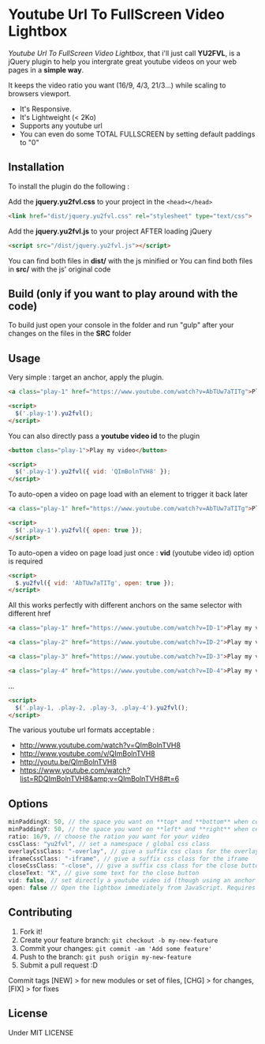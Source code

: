# Youtube Url To FullScreen Video Lightbox

*Youtube Url To FullScreen Video Lightbox*, that i'll just call **YU2FVL**, is a jQuery plugin to help you intergrate great youtube videos on your web pages in a **simple way**.

It keeps the video ratio you want (16/9, 4/3, 21/3...) while scaling to browsers viewport. 
* It's Responsive.
* It's Lightweight (< 2Ko)
* Supports any youtube url
* You can even do some TOTAL FULLSCREEN by setting default paddings to "0"

## Installation

To install the plugin do the following : 

Add the **jquery.yu2fvl.css** to your project in the `<head></head>`

```html
<link href="dist/jquery.yu2fvl.css" rel="stylesheet" type="text/css">
```

Add the **jquery.yu2fvl.js** to your project AFTER loading jQuery

```html
<script src="/dist/jquery.yu2fvl.js"></script>
```

You can find both files in **dist/** with the js minified or
You can find both files in **src/** with the js' original code

## Build (only if you want to play around with the code)

To build just open your console in the folder and run "gulp" after your changes on the files in the **SRC** folder

## Usage

Very simple : target an anchor, apply the plugin.
```html
<a class="play-1" href="https://www.youtube.com/watch?v=AbTUw7aTITg">Play my video</a>

<script>
  $('.play-1').yu2fvl();
</script>
```

You can also directly pass a **youtube video id** to the plugin
```html
<button class="play-1">Play my video</button>

<script>
  $('.play-1').yu2fvl({ vid: 'QImBolnTVH8' });
</script>
```

To auto-open a video on page load with an element to trigger it back later
```html
<a class="play-1" href="https://www.youtube.com/watch?v=AbTUw7aTITg">Play my video</a>

<script>
  $('.play-1').yu2fvl({ open: true });
</script>
```

To auto-open a video on page load just once : **vid** (youtube video id) option is required

```html
<script>
  $.yu2fvl({ vid: 'AbTUw7aTITg', open: true });
</script>
```

All this works perfectly with different anchors on the same selector with different href

```html
<a class="play-1" href="https://www.youtube.com/watch?v=ID-1">Play my video</a>

<a class="play-2" href="https://www.youtube.com/watch?v=ID-2">Play my video</a>

<a class="play-3" href="https://www.youtube.com/watch?v=ID-3">Play my video</a>

<a class="play-4" href="https://www.youtube.com/watch?v=ID-4">Play my video</a>
```

...
```html
<script>
  $('.play-1, .play-2, .play-3, .play-4').yu2fvl();
</script>
```
The various youtube url formats acceptable :

* http://www.youtube.com/watch?v=QImBolnTVH8
* http://www.youtube.com/v/QImBolnTVH8
* http://youtu.be/QImBolnTVH8
* https://www.youtube.com/watch?list=RDQImBolnTVH8&amp;v=QImBolnTVH8#t=6

## Options
```js
minPaddingX: 50, // the space you want on **top* and **bottom** when centering the video (value is divided by 2)
minPaddingY: 50, // the space you want on **left* and **right** when centering the video (value is divided by 2)
ratio: 16/9, // choose the ration you want for your video
cssClass: "yu2fvl", // set a namespace / global css class
overlayCssClass: "-overlay", // give a suffix css class for the overlay 
iframeCssClass: "-iframe", // give a suffix css class for the iframe 
closeCssClass: "-close", // give a suffix css class for the close button 
closeText: "X", // give some text for the close button
vid: false, // set directly a youtube video id (though using an anchor is cool for SEO !)
open: false // Open the lightbox immediately from JavaScript. Requires *vid* to be set to work properly.
```

## Contributing

1. Fork it!
2. Create your feature branch: `git checkout -b my-new-feature`
3. Commit your changes: `git commit -am 'Add some feature'`
4. Push to the branch: `git push origin my-new-feature`
5. Submit a pull request :D

Commit tags [NEW] > for new modules or set of files, [CHG] > for changes, [FIX] > for fixes

## License

Under MIT LICENSE

